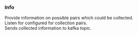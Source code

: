 ### Info  
  
Provide information on possible pairs which could be collected.  
Listen for configured for collection pairs.  
Sends collected information to kafka topic.   

